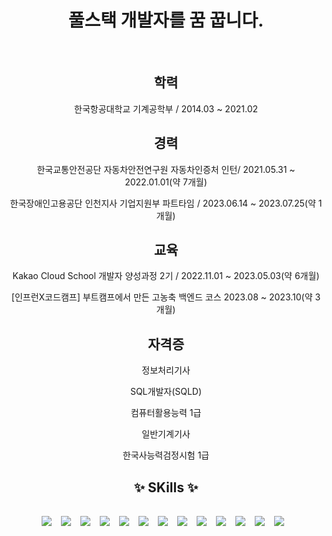 <div align="center">

# 풀스택 개발자를 꿈 꿉니다.
</br>
<h2>학력</h2>

한국항공대학교 기계공학부 / 2014.03 ~ 2021.02</p>

<h2>경력</h2>
한국교통안전공단 자동차안전연구원 자동차인증처 인턴/ 2021.05.31 ~ 2022.01.01(약 7개월)</p>
한국장애인고용공단 인천지사 기업지원부 파트타임 / 2023.06.14 ~ 2023.07.25(약 1개월)</p>

<h2>교육</h2>
Kakao Cloud School 개발자 양성과정 2기 / 2022.11.01 ~ 2023.05.03(약 6개월)</p>
[인프런X코드캠프] 부트캠프에서 만든 고농축 백엔드 코스 2023.08 ~ 2023.10(약 3개월)

<h2>자격증</h2>
정보처리기사</p>
SQL개발자(SQLD)</p>
컴퓨터활용능력 1급</p>
일반기계기사</p>
한국사능력검정시험 1급</p>

<h2>✨ SKills ✨<h2>

<img src="https://img.shields.io/badge/java-007396?style=for-the-badge&logo=java&logoColor=white">
&nbsp;
<img src="https://img.shields.io/badge/SPRING-green?style=for-the-badge&logo=spring&logoColor=white">
&nbsp;
<img src="https://img.shields.io/badge/SPRING BOOT-brightgreen?style=for-the-badge&logo=springboot&logoColor=white">
&nbsp;
<img src="https://img.shields.io/badge/MariaDB-003545?style=for-the-badge&logo=mariadb&logoColor=white">
&nbsp;
<img src="https://img.shields.io/badge/github-181717?style=for-the-badge&logo=github&logoColor=white">
&nbsp;
<img src="https://img.shields.io/badge/amazonaws-232F3E?style=for-the-badge&logo=amazonaws&logoColor=white">
&nbsp;
<img src="https://img.shields.io/badge/Javascript-F7DF1E?style=for-the-badge&logo=javascript&logoColor=white">
&nbsp;
<img src="https://img.shields.io/badge/Jira-0052CC?style=for-the-badge&logo=jira&logoColor=white">
&nbsp;
<img src="https://img.shields.io/badge/Slack-4A154B?style=for-the-badge&logo=slack&logoColor=white">
&nbsp;
<img src="https://img.shields.io/badge/Notion-000000?style=for-the-badge&logo=notion&logoColor=white">
&nbsp;
<img src="https://img.shields.io/badge/Oracle-F80000?style=for-the-badge&logo=oracle&logoColor=white">
&nbsp;
<img src="https://img.shields.io/badge/IntelliJIDEA-000000?style=for-the-badge&logo=intellijidea&logoColor=white">
&nbsp;
<img src="https://img.shields.io/badge/EclipseIDE-2C2255?style=for-the-badge&logo=eclipseide&logoColor=white">
&nbsp;
</br>
</div>
